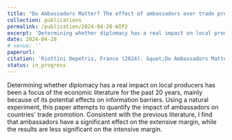 ```yaml
---
title: "Do Ambassadors Matter? The effect of ambassadors over trade promotion"
collection: publications
permalink: /publication/2024-04-28-WIP2
excerpt: 'Determining whether diplomacy has a real impact on local producers has been a focus of the economic literature for the past 20 years, mainly because of its potential effects on information barriers. Using a natural experiment, this paper attempts to quantify the impact of ambassadors on countries' trade promotion. Consistent with the previous literature, I find that ambassadors have a significant effect on the extensive margin, while the results are less significant on the intensive margin.'
date: 2024-04-28
# venue: ''
paperurl: 
citation: 'Riottini Depetris, Franco (2024). &quot;Do Ambassadors Matter? The effect of ambassadors over trade promotion.&quot; <i>Universidad de San Andrés</i>.'
status: in_progress
---
```

Determining whether diplomacy has a real impact on local producers has been a focus of the economic literature for the past 20 years, mainly because of its potential effects on information barriers. Using a natural experiment, this paper attempts to quantify the impact of ambassadors on countries' trade promotion. Consistent with the previous literature, I find that ambassadors have a significant effect on the extensive margin, while the results are less significant on the intensive margin.